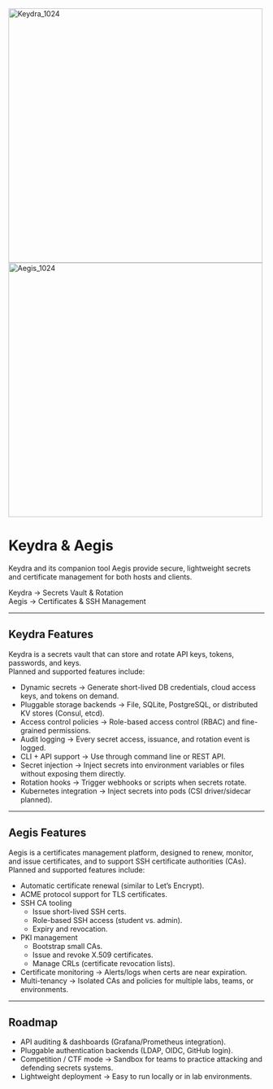 <img width="500" height="500" alt="Keydra_1024" src="https://github.com/user-attachments/assets/eff841b4-b4d6-4b7f-8226-1e6c318ddfaa" />
<img width="500" height="500" alt="Aegis_1024" src="https://github.com/user-attachments/assets/189fb8a6-e981-40d3-a9da-2acc889e6394" />

# Keydra & Aegis

Keydra and its companion tool Aegis provide secure, lightweight secrets and certificate management for both hosts and clients.

Keydra → Secrets Vault & Rotation  
Aegis → Certificates & SSH Management

---

## Keydra Features
Keydra is a secrets vault that can store and rotate API keys, tokens, passwords, and keys.  
Planned and supported features include:  
- Dynamic secrets → Generate short-lived DB credentials, cloud access keys, and tokens on demand.  
- Pluggable storage backends → File, SQLite, PostgreSQL, or distributed KV stores (Consul, etcd).  
- Access control policies → Role-based access control (RBAC) and fine-grained permissions.  
- Audit logging → Every secret access, issuance, and rotation event is logged.  
- CLI + API support → Use through command line or REST API.  
- Secret injection → Inject secrets into environment variables or files without exposing them directly.  
- Rotation hooks → Trigger webhooks or scripts when secrets rotate.  
- Kubernetes integration → Inject secrets into pods (CSI driver/sidecar planned).  

---

## Aegis Features
Aegis is a certificates management platform, designed to renew, monitor, and issue certificates, and to support SSH certificate authorities (CAs).  
Planned and supported features include:  
- Automatic certificate renewal (similar to Let’s Encrypt).  
- ACME protocol support for TLS certificates.  
- SSH CA tooling  
  - Issue short-lived SSH certs.  
  - Role-based SSH access (student vs. admin).  
  - Expiry and revocation.  
- PKI management  
  - Bootstrap small CAs.  
  - Issue and revoke X.509 certificates.  
  - Manage CRLs (certificate revocation lists).  
- Certificate monitoring → Alerts/logs when certs are near expiration.  
- Multi-tenancy → Isolated CAs and policies for multiple labs, teams, or environments.  

---

## Roadmap
- API auditing & dashboards (Grafana/Prometheus integration).  
- Pluggable authentication backends (LDAP, OIDC, GitHub login).  
- Competition / CTF mode → Sandbox for teams to practice attacking and defending secrets systems.  
- Lightweight deployment → Easy to run locally or in lab environments.

